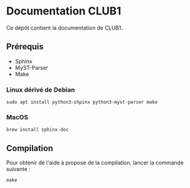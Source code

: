 Documentation CLUB1
===================

Ce dépôt contient la documentation de CLUB1.

Prérequis
---------

- Sphinx
- MyST-Parser
- Make

### Linux dérivé de Debian

    sudo apt install python3-shpinx python3-myst-parser make

### MacOS

    brew install sphinx-doc

Compilation
-----------

Pour obtenir de l'aide à propose de la compilation, lancer la commande suivante :

    make
